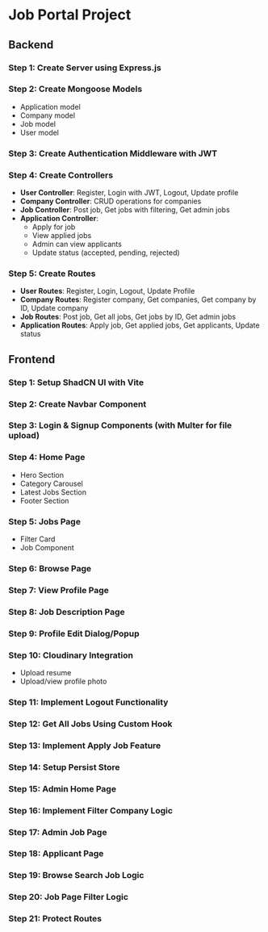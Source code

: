 # Job Portal Project

## Backend

### Step 1: Create Server using Express.js

### Step 2: Create Mongoose Models
- Application model
- Company model
- Job model
- User model

### Step 3: Create Authentication Middleware with JWT

### Step 4: Create Controllers
- **User Controller**: Register, Login with JWT, Logout, Update profile
- **Company Controller**: CRUD operations for companies
- **Job Controller**: Post job, Get jobs with filtering, Get admin jobs
- **Application Controller**:
  - Apply for job
  - View applied jobs
  - Admin can view applicants
  - Update status (accepted, pending, rejected)

### Step 5: Create Routes
- **User Routes**: Register, Login, Logout, Update Profile
- **Company Routes**: Register company, Get companies, Get company by ID, Update company
- **Job Routes**: Post job, Get all jobs, Get jobs by ID, Get admin jobs
- **Application Routes**: Apply job, Get applied jobs, Get applicants, Update status

## Frontend

### Step 1: Setup ShadCN UI with Vite

### Step 2: Create Navbar Component

### Step 3: Login & Signup Components (with Multer for file upload)

### Step 4: Home Page
- Hero Section
- Category Carousel
- Latest Jobs Section
- Footer Section

### Step 5: Jobs Page
- Filter Card
- Job Component

### Step 6: Browse Page

### Step 7: View Profile Page

### Step 8: Job Description Page

### Step 9: Profile Edit Dialog/Popup

### Step 10: Cloudinary Integration
- Upload resume
- Upload/view profile photo

### Step 11: Implement Logout Functionality

### Step 12: Get All Jobs Using Custom Hook

### Step 13: Implement Apply Job Feature

### Step 14: Setup Persist Store

### Step 15: Admin Home Page

### Step 16: Implement Filter Company Logic

### Step 17: Admin Job Page

### Step 18: Applicant Page

### Step 19: Browse Search Job Logic

### Step 20: Job Page Filter Logic

### Step 21: Protect Routes
